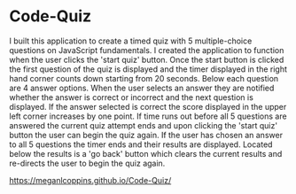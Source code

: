 # Code-Quiz
I built this application to create a timed quiz with 5 multiple-choice questions on JavaScript fundamentals. I created the application to function when the user clicks the 'start quiz' button. Once the start button is clicked the first question of the quiz is displayed and the timer displayed in the right hand corner counts down starting from 20 seconds. Below each question are 4 answer options. When the user selects an answer they are notified whether the answer is correct or incorrect and the next question is displayed. If the answer selected is correct the score displayed in the upper left corner increases by one point. If time runs out before all 5 questions are answered the current quiz attempt ends and upon clicking the 'start quiz' button the user can begin the quiz again. If the user has chosen an answer to all 5 questions the timer ends and their results are displayed. Located below the results is a 'go back' button which clears the current results and re-directs the user to begin the quiz again. 

https://meganlcoppins.github.io/Code-Quiz/